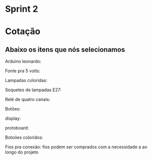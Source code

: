 # Sprint 2

<h1>Cotação</h1>

<h2>Abaixo os itens que nós selecionamos</h2>

Arduino leonardo: <a href="https://www.eletrogate.com/placa-leonardo-r3-cabo-usb-para-arduino?utm_source=Site&utm_medium=GoogleMerchant&utm_campaign=GoogleMerchant&gad=1&gclid=CjwKCAjw04yjBhApEiwAJcvNoVs387pTeqheh4vHgLCgEE69WwKLIdPf9hp105ulmKGsFpTr6BzHORoCqocQAvD_BwE" target="_blank"></a>

Fonte pra 5 volts: <a href="" target="_blank"></a>

Lampadas coloridas: <a href="https://produto.mercadolivre.com.br/MLB-1180293006-lampadas-led-par-20-8w-110v-220v-azul-cores-e27-ip65-_JM?matt_tool=63065976&matt_word=&matt_source=google&matt_campaign_id=14302215534&matt_ad_group_id=134553703628&matt_match_type=&matt_network=g&matt_device=c&matt_creative=539425478047&matt_keyword=&matt_ad_position=&matt_ad_type=pla&matt_merchant_id=126038294&matt_product_id=MLB1180293006&matt_product_partition_id=1799494239089&matt_target_id=aud-1966917494853:pla-1799494239089&gclid=Cj0KCQjw_r6hBhDdARIsAMIDhV88ZKy3d36AvnrMFdFb9YX_npZmQ2giZIcdIBCuO7Wf9mhY8guWjN0aArhMEALw_wcB" target="_blank"></a>

Soquetes de lampadas E27: <a href="" target="_blank"></a>

Relé de quatro canais: <a href="" target="_blank"></a>

Botões: <a href="https://www.eletrogate.com/push-button-chave-tactil-6x6x6mm" target="_blank"></a>

display: <a href="https://www.eletrogate.com/display-lcd-16x2-com-backlight-azul?utm_source=Site&utm_medium=GoogleMerchant&utm_campaign=GoogleMerchant&gad=1&gclid=CjwKCAjw04yjBhApEiwAJcvNoRMSX8aoXrUCYgagI7Gcv1INYV7HaNqOtoan9pF1ZpqxO4BmgRABZRoCnUYQAvD_BwE" target="_blank"></a>

protoboard: <a href="https://www.eletrogate.com/protoboard-400-pontos" target="_blank"></a>

Botoões coloridos: <a href="https://produto.mercadolivre.com.br/MLB-2200625838-2pcs-100mm-grande-cupula-em-forma-de-5v12v-levou-boto-ilumi-_JM#position=8&search_layout=grid&type=item&tracking_id=11ccec75-ac5e-4d6a-a0c3-7d332ff3b2af" target="_blank"></a>

Fios pra conexão: fios podem ser comprados com a necessidade a ao longo do projeto

